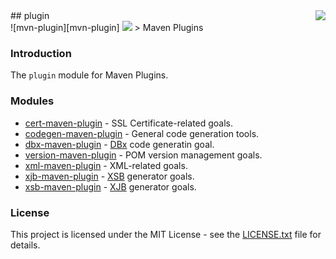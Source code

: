 <img src="https://www.cohesionfirst.org/logo.png" align="right"/>
## plugin<br>![mvn-plugin][mvn-plugin] <a href="https://www.cohesionfirst.org/"><img src="https://img.shields.io/badge/CohesionFirst%E2%84%A2--blue.svg"></a>
> Maven Plugins

### Introduction

The `plugin` module for Maven Plugins.

### Modules

* [cert-maven-plugin][cert-maven-plugin] - SSL Certificate-related goals.
* [codegen-maven-plugin][codegen-maven-plugin] - General code generation tools.
* [dbx-maven-plugin][dbx-maven-plugin] - [DBx][dbx] code generatin goal.
* [version-maven-plugin][version-maven-plugin] - POM version management goals.
* [xml-maven-plugin][xml-maven-plugin] - XML-related goals.
* [xjb-maven-plugin][xjb-maven-plugin] - [XSB][xsb] generator goals.
* [xsb-maven-plugin][xsb-maven-plugin] - [XJB][xjb] generator goals.

### License

This project is licensed under the MIT License - see the [LICENSE.txt](LICENSE.txt) file for details.

[cert-maven-plugin]: https://github.com/SevaSafris/cert-maven-plugin#cert-maven-plugin
[codegen-maven-plugin]: https://github.com/SevaSafris/codegen-maven-plugin#codegen-maven-plugin
[dbx-maven-plugin]: https://github.com/SevaSafris/dbx-maven-plugin#dbx-maven-plugin
[dbx]: https://github.com/SevaSafris/dbx
[mvn-plugin]: https://img.shields.io/badge/mvn-plugin-lightgrey.svg
[version-maven-plugin]: https://github.com/SevaSafris/version-maven-plugin#version-maven-plugin
[xjb-maven-plugin]: https://github.com/SevaSafris/xjb-maven-plugin#xjb-maven-plugin
[xjb]: https://github.com/SevaSafris/xjb
[xml-maven-plugin]: https://github.com/SevaSafris/xml-maven-plugin#xsb-maven-plugin
[xsb-maven-plugin]: https://github.com/SevaSafris/xsb-maven-plugin#xsb-maven-plugin
[xsb]: https://github.com/SevaSafris/xsb